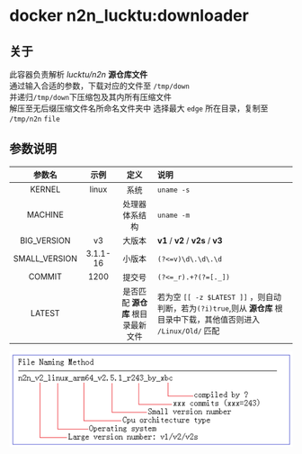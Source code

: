 # docker n2n_lucktu:downloader

## 关于

此容器负责解析 _lucktu/n2n_ **源仓库文件**  
通过输入合适的参数，下载对应的文件至 `/tmp/down`  
并递归`/tmp/down`下压缩包及其内所有压缩文件  
解压至无后缀压缩文件名所命名文件夹中
选择最大 `edge` 所在目录，复制至 `/tmp/n2n` `file`

## 参数说明

|    参数名     |   示例   |                定义                | 说明                                                                                                                   |
| :-----------: | :------: | :--------------------------------: | :--------------------------------------------------------------------------------------------------------------------- |
|    KERNEL     |  linux   |                系统                | `uname -s`                                                                                                             |
|    MACHINE    |          |           处理器体系结构           | `uname -m`                                                                                                             |
|  BIG_VERSION  |    v3    |               大版本               | **v1** / **v2** / **v2s** / **v3**                                                                                     |
| SMALL_VERSION | 3.1.1-16 |               小版本               | `(?<=v)\d\.\d\.\d`                                                                                                     |
|    COMMIT    |   1200   |               提交号               | `(?<=_r).+?(?=[._])`                                                                                                   |
|    LATEST     |          | 是否匹配 **源仓库** 根目录最新文件 | 若为空 `[[ -z $LATEST ]]` ，则自动判断，若为`(?i)true`,则从 **源仓库** 根目录中下载，其他值否则进入 `/Linux/Old/` 匹配 |

![版本说明](../img/fille_nameing_method.png)
